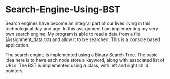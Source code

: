 # Search-Engine-Using-BST

Search engines have become an integral part of our lives living in this technological day and age. 
In this assignment I am implementing my very own search engine. My program is able to read a data from a file (Assignment_data.txt) and allow it to be searched. This is a console based application. 

The search engine is implemented using a Binary Search Tree. The basic idea here is to have each node store a keyword, along with associated list of URLs. The BST is implemented using a class, with left and right child pointers. 
